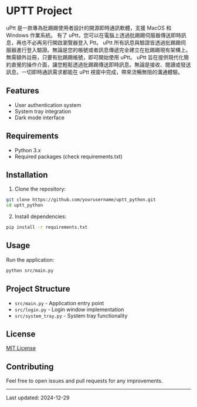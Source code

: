 # UPTT Project

uPtt 是一款專為批踢踢使用者設計的開源即時通訊軟體，支援 MacOS 和 Windows 作業系統。
有了 uPtt，您可以在電腦上透過批踢踢伺服器傳送即時訊息，再也不必再另行開啟瀏覽器登入 Ptt。
uPtt 所有訊息與驗證皆透過批踢踢伺服器進行登入驗證。無論是您的帳號或者訊息傳遞完全建立在批踢踢現有架構上。無需額外註冊，只要有批踢踢帳號，即可開始使用 uPtt。
uPtt 旨在提供現代化簡約直覺的操作介面，讓您輕鬆透過批踢踢傳送即時訊息。無論是接收、閱讀或發送訊息，一切即時通訊需求都能在 uPtt 視窗中完成，帶來流暢無阻的溝通體驗。

## Features

- User authentication system
- System tray integration
- Dark mode interface

## Requirements

- Python 3.x
- Required packages (check requirements.txt)

## Installation

1. Clone the repository:
```bash
git clone https://github.com/yourusername/uptt_python.git
cd uptt_python
```

2. Install dependencies:
```bash
pip install -r requirements.txt
```

## Usage

Run the application:
```bash
python src/main.py
```

## Project Structure

- `src/main.py` - Application entry point
- `src/login.py` - Login window implementation
- `src/system_tray.py` - System tray functionality

## License

[MIT License](LICENSE)

## Contributing

Feel free to open issues and pull requests for any improvements.

---
Last updated: 2024-12-29
